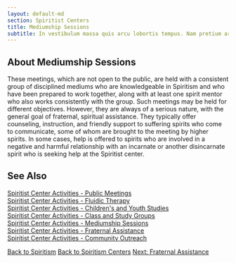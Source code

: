 ```yaml
---
layout: default-md
section: Spiritist Centers
title: Mediumship Sessions
subtitle: In vestibulum massa quis arcu lobortis tempus. Nam pretium arcu in odio vulputate luctus.
---
```


## About Mediumship Sessions

These meetings, which are not open to the public, are held with a consistent group of disciplined mediums who are knowledgeable in Spiritism and who have been prepared to work together, along with at least one spirit mentor who also works consistently with the group. Such meetings may be held for different objectives.  However, they are always of a serious nature, with the general goal of fraternal, spiritual assistance.  They typically offer counseling, instruction, and friendly support to suffering spirits who come to communicate, some of whom are brought to the meeting by higher spirits.  In some cases, help is offered to spirits who are involved in a negative and harmful relationship with an incarnate or another disincarnate spirit who is seeking help at the Spiritist center. 


## See Also
[Spiritist Center Activities - Public Meetings](public-meetings)  
[Spiritist Center Activities - Fluidic Therapy](fluidic-therapy)  
[Spiritist Center Activities - Children's and Youth Studies](children-youth-studies)  
[Spiritist Center Activities - Class and Study Groups](study-groups)  
[Spiritist Center Activities - Mediumship Sessions](mediumship-sessions)  
[Spiritist Center Activities - Fraternal Assistance](fraternal-assistance)  
[Spiritist Center Activities - Community Outreach](community-outreach) 


<a href="/spiritism" class="button">Back to Spiritism</a>
<a href="/spiritism/centers" class="button">Back to Spiritism Centers</a>
<a href="fraternal-assistance" class="button">Next: Fraternal Assistance</a>